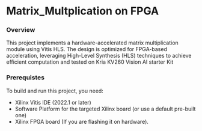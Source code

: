 # Matrix_Multplication on FPGA

### Overview 

This project implements a hardware-accelerated matrix multiplication module using Vitis HLS. The design is optimized for FPGA-based acceleration, leveraging High-Level Synthesis (HLS) techniques to achieve efficient computation and tested on Kria KV260 Vision AI starter Kit

### Prerequistes 

To build and run this project, you need:
- Xilinx Vitis IDE (2022.1 or later)
- Software Platform for the targeted Xilinx board (or use a default pre-built one) 
- Xilinx FPGA board (If you are flashing it on hardware).